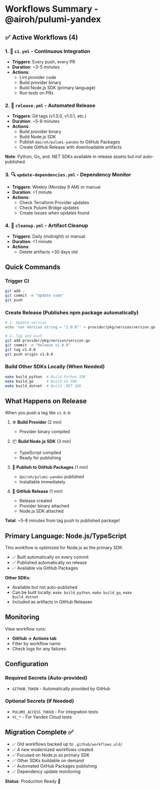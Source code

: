 # Workflows Summary - @airoh/pulumi-yandex

## ✅ Active Workflows (4)

### 1. 🔄 `ci.yml` - Continuous Integration
- **Triggers**: Every push, every PR
- **Duration**: ~3-5 minutes
- **Actions**:
  - Lint provider code
  - Build provider binary
  - Build Node.js SDK (primary language)
  - Run tests on PRs

### 2. 🚀 `release.yml` - Automated Release
- **Triggers**: Git tags (v1.0.0, v1.0.1, etc.)
- **Duration**: ~5-8 minutes
- **Actions**:
  - Build provider binary
  - Build Node.js SDK
  - Publish `@airoh/pulumi-yandex` to GitHub Packages
  - Create GitHub Release with downloadable artifacts

**Note**: Python, Go, and .NET SDKs available in release assets but not auto-published.

### 3. 🔍 `update-dependencies.yml` - Dependency Monitor
- **Triggers**: Weekly (Monday 9 AM) or manual
- **Duration**: <1 minute
- **Actions**:
  - Check Terraform Provider updates
  - Check Pulumi Bridge updates
  - Create issues when updates found

### 4. 🧹 `cleanup.yml` - Artifact Cleanup
- **Triggers**: Daily (midnight) or manual
- **Duration**: <1 minute
- **Actions**:
  - Delete artifacts >30 days old

## Quick Commands

### Trigger CI
```bash
git add .
git commit -m "Update code"
git push
```

### Create Release (Publishes npm package automatically)
```bash
# 1. Update version
echo 'var Version string = "1.0.0"' > provider/pkg/version/version.go

# 2. Tag and push
git add provider/pkg/version/version.go
git commit -m "Release v1.0.0"
git tag v1.0.0
git push origin v1.0.0
```

### Build Other SDKs Locally (When Needed)
```bash
make build_python  # Build Python SDK
make build_go      # Build Go SDK
make build_dotnet  # Build .NET SDK
```

## What Happens on Release

When you push a tag like `v1.0.0`:

1. ⚙️ **Build Provider** (2 min)
   - Provider binary compiled

2. 📦 **Build Node.js SDK** (3 min)
   - TypeScript compiled
   - Ready for publishing

3. 🚀 **Publish to GitHub Packages** (1 min)
   - `@airoh/pulumi-yandex` published
   - Installable immediately

4. 📝 **GitHub Release** (1 min)
   - Release created
   - Provider binary attached
   - Node.js SDK attached

**Total**: ~5-8 minutes from tag push to published package!

## Primary Language: Node.js/TypeScript

This workflow is optimized for Node.js as the primary SDK:
- ✅ Built automatically on every commit
- ✅ Published automatically on release
- ✅ Available via GitHub Packages

**Other SDKs**:
- Available but not auto-published
- Can be built locally: `make build_python`, `make build_go`, `make build_dotnet`
- Included as artifacts in GitHub Releases

## Monitoring

View workflow runs:
- **GitHub → Actions tab**
- Filter by workflow name
- Check logs for any failures

## Configuration

### Required Secrets (Auto-provided)
- `GITHUB_TOKEN` - Automatically provided by GitHub

### Optional Secrets (If Needed)
- `PULUMI_ACCESS_TOKEN` - For integration tests
- `YC_*` - For Yandex Cloud tests

## Migration Complete ✅

- ✅ Old workflows backed up to `.github/workflows.old/`
- ✅ 4 new modernized workflows created
- ✅ Focused on Node.js as primary SDK
- ✅ Other SDKs buildable on demand
- ✅ Automated GitHub Packages publishing
- ✅ Dependency update monitoring

**Status**: Production Ready 🚀
